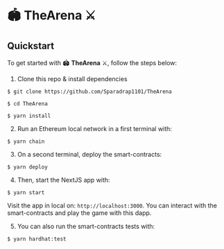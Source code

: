 # 🏟️ TheArena ⚔️

## Quickstart

To get started with 🏟️ **TheArena** ⚔️, follow the steps below:

1. Clone this repo & install dependencies

```
$ git clone https://github.com/Sparadrap1101/TheArena
```

```
$ cd TheArena
```

```
$ yarn install
```

2. Run an Ethereum local network in a first terminal with:

```
$ yarn chain
```

3. On a second terminal, deploy the smart-contracts:

```
$ yarn deploy
```

4. Then, start the NextJS app with:

```
$ yarn start
```

Visit the app in local on: `http://localhost:3000`. You can interact with the smart-contracts and play the game with this dapp.

5. You can also run the smart-contracts tests with:

```
$ yarn hardhat:test
```
